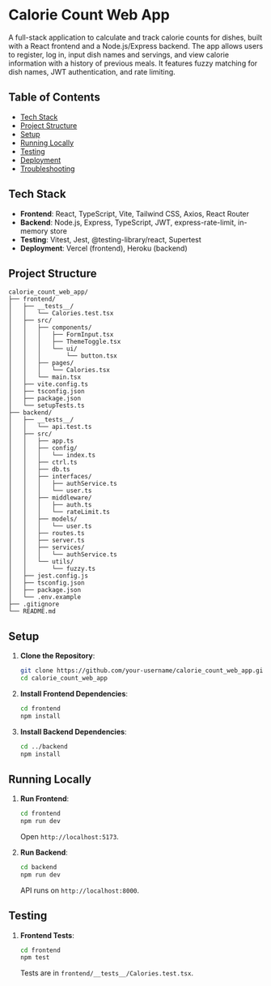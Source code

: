 # Calorie Count Web App

A full-stack application to calculate and track calorie counts for dishes, built with a React frontend and a Node.js/Express backend. The app allows users to register, log in, input dish names and servings, and view calorie information with a history of previous meals. It features fuzzy matching for dish names, JWT authentication, and rate limiting.

## Table of Contents
- [Tech Stack](#tech-stack)
- [Project Structure](#project-structure)
- [Setup](#setup)
- [Running Locally](#running-locally)
- [Testing](#testing)
- [Deployment](#deployment)
- [Troubleshooting](#troubleshooting)

## Tech Stack
- **Frontend**: React, TypeScript, Vite, Tailwind CSS, Axios, React Router
- **Backend**: Node.js, Express, TypeScript, JWT, express-rate-limit, in-memory store
- **Testing**: Vitest, Jest, @testing-library/react, Supertest
- **Deployment**: Vercel (frontend), Heroku (backend)

## Project Structure
```
calorie_count_web_app/
├── frontend/
│   ├── __tests__/
│   │   └── Calories.test.tsx
│   ├── src/
│   │   ├── components/
│   │   │   ├── FormInput.tsx
│   │   │   ├── ThemeToggle.tsx
│   │   │   └── ui/
│   │   │       └── button.tsx
│   │   ├── pages/
│   │   │   └── Calories.tsx
│   │   └── main.tsx
│   ├── vite.config.ts
│   ├── tsconfig.json
│   ├── package.json
│   └── setupTests.ts
├── backend/
│   ├── __tests__/
│   │   └── api.test.ts
│   ├── src/
│   │   ├── app.ts
│   │   ├── config/
│   │   │   └── index.ts
│   │   ├── ctrl.ts
│   │   ├── db.ts
│   │   ├── interfaces/
│   │   │   ├── authService.ts
│   │   │   └── user.ts
│   │   ├── middleware/
│   │   │   ├── auth.ts
│   │   │   └── rateLimit.ts
│   │   ├── models/
│   │   │   └── user.ts
│   │   ├── routes.ts
│   │   ├── server.ts
│   │   ├── services/
│   │   │   └── authService.ts
│   │   └── utils/
│   │       └── fuzzy.ts
│   ├── jest.config.js
│   ├── tsconfig.json
│   ├── package.json
│   └── .env.example
├── .gitignore
└── README.md
```

## Setup
1. **Clone the Repository**:
   ```bash
   git clone https://github.com/your-username/calorie_count_web_app.git
   cd calorie_count_web_app
   ```

2. **Install Frontend Dependencies**:
   ```bash
   cd frontend
   npm install
   ```

3. **Install Backend Dependencies**:
   ```bash
   cd ../backend
   npm install
   ```

## Running Locally
1. **Run Frontend**:
   ```bash
   cd frontend
   npm run dev
   ```
   Open `http://localhost:5173`.

2. **Run Backend**:
   ```bash
   cd backend
   npm run dev
   ```
   API runs on `http://localhost:8000`.

## Testing
1. **Frontend Tests**:
   ```bash
   cd frontend
   npm test
   ```
   Tests are in `frontend/__tests__/Calories.test.tsx`.